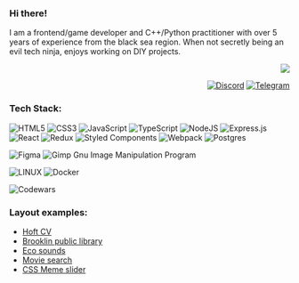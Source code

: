 ### Hi there!

I am a frontend/game developer and C++/Python practitioner with over 5 years of experience from the black sea region. When not secretly being an evil tech ninja, enjoys working on DIY projects.
<!--
<img align="right" width="64" height="64" title="Author logo" src="http://daytec.ru/img/Ranjy-96.svg">
-->

<div align="right">

  [![](https://visitcount.itsvg.in/api?id=mrHoft&icon=0&color=1)](https://visitcount.itsvg.in)

  [![Discord](https://img.shields.io/badge/Discord-%237289DA.svg?logo=discord&logoColor=white)](https://discord.gg/mr.hoft) 
  [![Telegram](https://img.shields.io/badge/-Telegram-0088cc?style=flat-square&logo=Telegram&logoColor=white)](https://t.me/mrHoft)

</div>

### Tech Stack:
![HTML5](https://img.shields.io/badge/html5-%23E34F26.svg?style=for-the-badge&logo=html5&logoColor=white)
![CSS3](https://img.shields.io/badge/css3-%231572B6.svg?style=for-the-badge&logo=css3&logoColor=white)
![JavaScript](https://img.shields.io/badge/javascript-%23323330.svg?style=for-the-badge&logo=javascript&logoColor=%23F7DF1E)
![TypeScript](https://img.shields.io/badge/typescript-%23007ACC.svg?style=for-the-badge&logo=typescript&logoColor=white)
![NodeJS](https://img.shields.io/badge/node.js-6DA55F?style=for-the-badge&logo=node.js&logoColor=white)
![Express.js](https://img.shields.io/badge/express.js-%23404d59.svg?style=for-the-badge&logo=express&logoColor=%2361DAFB)
![React](https://img.shields.io/badge/react-%2320232a.svg?style=for-the-badge&logo=react&logoColor=%2361DAFB)
![Redux](https://img.shields.io/badge/redux-%23593d88.svg?style=for-the-badge&logo=redux&logoColor=white)
![Styled Components](https://img.shields.io/badge/styled--components-DB7093?style=for-the-badge&logo=styled-components&logoColor=white)
![Webpack](https://img.shields.io/badge/webpack-%238DD6F9.svg?style=for-the-badge&logo=webpack&logoColor=black)
![Postgres](https://img.shields.io/badge/postgres-%23316192.svg?style=for-the-badge&logo=postgresql&logoColor=white)

![Figma](https://img.shields.io/badge/figma-%23F24E1E.svg?style=for-the-badge&logo=figma&logoColor=white)
![Gimp Gnu Image Manipulation Program](https://img.shields.io/badge/Gimp-657D8B?style=for-the-badge&logo=gimp&logoColor=FFFFFF)

![LINUX](https://img.shields.io/badge/Linux-FCC624?style=for-the-badge&logo=linux&logoColor=black)
![Docker](https://img.shields.io/badge/docker-%230db7ed.svg?style=for-the-badge&logo=docker&logoColor=white)
<!--
![C++](https://img.shields.io/badge/c++-%2300599C.svg?style=for-the-badge&logo=c%2B%2B&logoColor=white)
![Python](https://img.shields.io/badge/python-3670A0?style=for-the-badge&logo=python&logoColor=ffdd54)
![Perl](https://img.shields.io/badge/perl-%2339457E.svg?style=for-the-badge&logo=perl&logoColor=white)
-->

![Codewars](https://www.codewars.com/users/mrHoft/badges/large)

### Layout examples:
+ [Hoft CV](https://mrhoft.github.io/CV/)
+ [Brooklin public library](https://rolling-scopes-school.github.io/mrhoft-JSFEPRESCHOOL2023Q2/library/)
+ [Eco sounds](https://rolling-scopes-school.github.io/mrhoft-JSFEPRESCHOOL2023Q2/eco-sounds)
+ [Movie search](https://rolling-scopes-school.github.io/mrhoft-JSFEPRESCHOOL2023Q2/movie-app/)
+ [CSS Meme slider](https://mrhoft.github.io/cssMemeSlider/cssMemeSlider/)
<!--
### GitHub Stats:

![](https://github-readme-stats.vercel.app/api?username=mrHoft&theme=dark&hide_border=true&include_all_commits=false&count_private=false)
![](https://github-readme-stats.vercel.app/api/top-langs/?username=mrHoft&theme=dark&hide_border=true&include_all_commits=false&count_private=false&layout=compact)

---
-->
<!--
**mrHoft/mrHoft** is a ✨ _special_ ✨ repository because its `README.md` (this file) appears on your GitHub profile.

Here are some ideas to get you started:

- 🔭 I’m currently working on ...
- 🌱 I’m currently learning ...
- 👯 I’m looking to collaborate on ...
- 🤔 I’m looking for help with ...
- 💬 Ask me about ...
- 📫 How to reach me: ...
- 😄 Pronouns: ...
- ⚡ Fun fact: ...
-->
